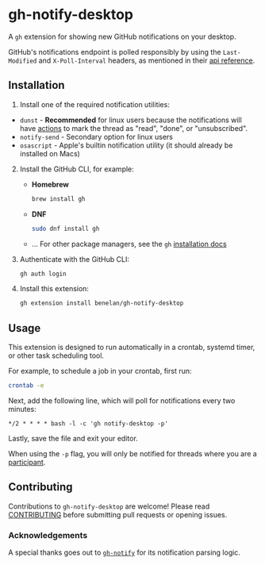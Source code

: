 # gh-notify-desktop

A `gh` extension for showing new GitHub notifications on your desktop.

GitHub's notifications endpoint is polled responsibly by using the `Last-Modified` and `X-Poll-Interval` headers, as mentioned in their [api reference](https://docs.github.com/en/rest/activity/notifications?apiVersion=2022-11-28).

## Installation

1. Install one of the required notification utilities:

- `dunst` - **Recommended** for linux users because the notifications will have [actions](https://dunst-project.org/documentation/#ACTIONS) to mark the thread as "read", "done", or "unsubscribed".
- `notify-send` - Secondary option for linux users
- `osascript` - Apple's builtin notification utility (it should already be installed on Macs)

2. Install the GitHub CLI, for example:

   - **Homebrew**

     ```sh
     brew install gh
     ```

   - **DNF**

     ```sh
     sudo dnf install gh
     ```

   - ... For other package managers, see the `gh` [installation docs](https://github.com/cli/cli#installation)

3. Authenticate with the GitHub CLI:

   ```sh
   gh auth login
   ```

4. Install this extension:

   ```sh
   gh extension install benelan/gh-notify-desktop
   ```

## Usage

This extension is designed to run automatically in a crontab, systemd timer, or other task scheduling tool.

For example, to schedule a job in your crontab, first run:

```sh
crontab -e
```

Next, add the following line, which will poll for notifications every two minutes:

```cron
*/2 * * * * bash -l -c 'gh notify-desktop -p'
```

Lastly, save the file and exit your editor.

When using the `-p` flag, you will only be notified for threads where you are a [participant](https://docs.github.com/en/account-and-profile/managing-subscriptions-and-notifications-on-github/setting-up-notifications/configuring-notifications#about-participating-and-watching-notifications).

## Contributing

Contributions to `gh-notify-desktop` are welcome! Please read [CONTRIBUTING](./CONTRIBUTING.md) before submitting pull requests or opening issues.

### Acknowledgements

A special thanks goes out to [`gh-notify`](https://github.com/meiji163/gh-notify) for its notification parsing logic.
